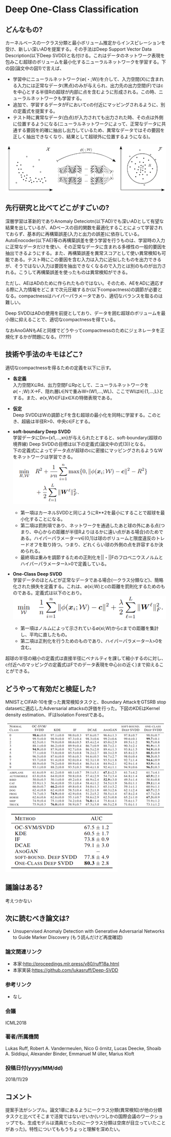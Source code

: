 # Deep One-Class Classification

## どんなもの?
カーネルベースの一クラス分類と最小ボリューム推定からインスピレーションを受け、新しい深いADを提案する。その手法はDeep Support Vector Data Description(以下Deep SVDD)と名付ける。これはデータのネットワーク表現を包みこむ超球のボリュームを最小化するニューラルネットワークを学習する。下の図(論文中の図1)で言えば、
- 学習中にニューラルネットワーク(∅(・;W))を介して、入力空間(X)に含まれる入力には正常なデータ(黒点)のみが与えられ、出力先の出力空間(F)ではcを中心とする半径Rの超球が内部に点を含むように形成される。この時、ニューラルネットワークも学習する。
- 追加で、学習するデータがFにおいてcの付近にマッピングされるように、別の定義式を提案する。
- テスト時に異常なデータ(白点)が入力されても出力された時、その点は外側に位置するようになる(ニューラルネットワークによって、正常なデータに共通する要因を的確に抽出し出力しているため、異常なデータではその要因を正しく抽出できなくなり、結果として超球外に位置するようになる)。

![論文中の図1](img/DOC/fig_1.png)

## 先行研究と比べてどこがすごいの?
深層学習は革新的でありAnomaly Deteciotn(以下AD)でも深いADとして有望な結果を出しているが、ADベースの目的関数を最適化することによって学習されておらず、基本的に再構築誤差(入力と出力の誤差)に依存している。  
AutoEnocoder(以下AE)等の再構築誤差を使う学習を行うものは、学習時の入力に正常なデータだけを使い、その正常なデータに含まれる多様性の一般的要因を抽出できるようにする。また、再構築誤差を異常スコアとして使い異常検知も可能である。テスト時にこの要因を含む入力は入力に近似したものを出力できるが、そうではない入力は要因を抽出できなくなるので入力とは別のものが出力される。こうして再構築誤差を使ったものは異常検知ができる。

ただし、AEはADのために作られたものではない。そのため、AEをADに適応する際に入力情報をどこまで次元圧縮するか(以下compactness)の調節が必要となる。compactnessはハイパーパラメータであり、適切なバランスを取るのは難しい。

Deep SVDDはADの使用を前提としており、データを囲む超球のボリュームを最小限に抑えることで、適切なcompactnessを得ている。

なおAnoGANもAEと同様でどうやってcompactnessのためにジェネレータを正規化するかが問題になる。(????)

## 技術や手法のキモはどこ?
適切なcompactnessを得るための定義を以下に示す。
- **各定義**  
入力空間X⊆Rd、出力空間F⊆Rpとして、ニューラルネットワークを∅(・;W):X→F、隠れ層L∈Nで重みW=(W1,...,WL)、ここでWlはl∈{1,...,L}とする。また、∅(x,W)∈Fはx∈Xの特徴表現である。

- **仮定**  
Deep SVDDはWの調節とFを含む超球の最小化を同時に学習する。このとき、超級は半径R>0、中央c∈Fとする。

- **soft-boundary Deep SVDD**  
学習データにDn={x1,...,xn}が与えられたとすると、soft-boundary(超球の境界線) Deep SVDDの目標は以下の定義式(論文中の式(3))となる。  
下の定義式によってデータ点が超球のcに密接にマッピングされるようなWをネットワークは学習できる。  
![論文中の式3](img/DOC/fig_0.png)  
    - 第一項はカーネルSVDDと同じようにR**2を最小にすることで超球を最小化することになる。
    - 第二項は罰則項であり、ネットワークを通過したあと球の外にある点(つまり、中心からの距離が半径Rよりはるかに遠い点がある場合)のためである。ハイパーパラメーターv∈(0,1]は球のボリュームと限度違反のトレードオフを取り持つ。つまり、どれくらい球の外側の点を許容するか決められる。
    - 最終項は重みを調節するための正則化を||・||Fのフロベニウスノルムとハイパーパラメーターλ>0で定義している。  

- **One-Class Deep SVDD**  
学習データのほとんどが正常なデータである場合(一クラス分類など)、簡略化された損失を定義する。これは、∅(xi;W)とcの距離を罰則化するためのものである。定義式は以下のとおり。
![論文中の式4](img/DOC/fig_2.png)  
    - 第一項はノルムによって示されている∅(xi;W)からcまでの距離を集計し、平均に直したもの。
    - 第二項は正則化を行うためのものであり、ハイパーパラメーターλ>0を含む。

超球の半径の縮小の定義式は直接半径にペナルティを課して縮小するのに対し、c付近へのマッピングの定義式はFでのデータ表現を中心(cの近く)まで抑えることができる。

## どうやって有効だと検証した?
MNISTとCIFAR-10を使った異常検知タスクと、Boundary AttackをGTSRB stop datasetに適応したAdversarial attacksの評価を行った。下図のKDEはKernel density estimation、IFはIsolation Forestである。

![論文中の表1](img/DOC/fig_3.png)  
![論文中の表2](img/DOC/fig_4.png)  

## 議論はある?
考えつかない

## 次に読むべき論文は?
- Unsupervised Anomaly Detection with Generative Adversarial Networks to Guide Marker Discovery (もう読んだけど再度確認)  

### 論文関連リンク
- 本家:http://proceedings.mlr.press/v80/ruff18a.html
- 本家実装:https://github.com/lukasruff/Deep-SVDD

### 参考リンク
- なし

### 会議
ICML2018

### 著者/所属機関
Lukas Ruff, Robert A. Vandermeulen, Nico G ̈ornitz, Lucas Deecke, Shoaib A. Siddiqui, Alexander Binder, Emmanuel M ̈uller, Marius Kloft

### 投稿日付(yyyy/MM/dd)
2018/11/29

## コメント
提案手法がシンプル。論文1章にあるように一クラス分類(異常検知)が他の分類タスクと比べてそこまで活発ではないせいか(いつしかの国際会議のワークショップでも、生成モデルは満員だったのに一クラス分類は空席が目立っていたことがあった)。特性についてももうちょっと理解を深めたい。